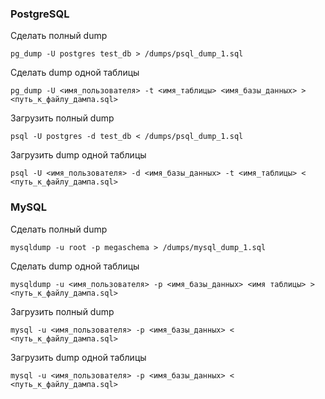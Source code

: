 ### PostgreSQL

Сделать полный dump
```shell
pg_dump -U postgres test_db > /dumps/psql_dump_1.sql
```

Сделать dump одной таблицы
```shell
pg_dump -U <имя_пользователя> -t <имя_таблицы> <имя_базы_данных> > <путь_к_файлу_дампа.sql>
```

Загрузить полный dump
```shell
psql -U postgres -d test_db < /dumps/psql_dump_1.sql
```

Загрузить dump одной таблицы
```shell
psql -U <имя_пользователя> -d <имя_базы_данных> -t <имя_таблицы> < <путь_к_файлу_дампа.sql>
```

### MySQL

Сделать полный dump
```shell
mysqldump -u root -p megaschema > /dumps/mysql_dump_1.sql
```

Сделать dump одной таблицы
```shell
mysqldump -u <имя_пользователя> -p <имя_базы_данных> <имя таблицы> > <путь_к_файлу_дампа.sql>
```

Загрузить полный dump
```shell
mysql -u <имя_пользователя> -p <имя_базы_данных> < <путь_к_файлу_дампа.sql>
```

Загрузить dump одной таблицы
```shell
mysql -u <имя_пользователя> -p <имя_базы_данных> < <путь_к_файлу_дампа.sql>
```
